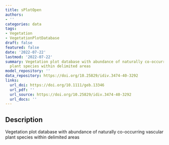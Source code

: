 ```yaml
---
title: sPlotOpen
authors:
- ''
categories: data
tags:
- Vegetation
- VegetationPlotDatabase
draft: false
featured: false
date: '2022-07-22'
lastmod: '2022-07-22'
summary: Vegetation plot database with abundance of naturally co-occurring vascular
  plant species within delimited areas
model_repository: ''
data_repository: https://doi.org/10.25829/idiv.3474-40-3292
links:
  url_doi: https://doi.org/10.1111/geb.13346
  url_pdf: ''
  url_source: https://doi.org/10.25829/idiv.3474-40-3292
  url_docs: ''
---
```


## Description

Vegetation plot database with abundance of naturally co-occurring vascular plant species within delimited areas

